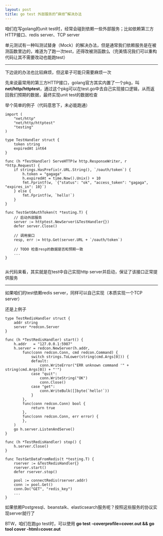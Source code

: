 ```yaml
---
layout: post
title: go test 外部服务的“麻烦”解决办法
---
```



咱们在写golang的unit test时，经常会碰到依赖一些外部服务；比如依赖第三方HTTP接口、redis server、TCP server

单元测试有一种叫测试替身（Mock）的解决办法，但是通常我们依赖服务是在被测函数里边的，难道为了跑一次test，还得改被测函数么（完美情况我们可以重构代码让其不需要改动也能跑test）


***

下边说的办法也比较麻烦，但这辈子可能只需要麻烦一次

先来说最常用的第三方HTTP接口，golang官方其实内置了一个pkg，叫 **net/http/httptest**，通过这个pkg可以在test.go中去自己实现接口逻辑，从而返回我们预期的数据，最终实现unit test的数据检查

举个简单的例子（代码意思下，未必能跑通）

```
import (
    "net/http"
    "net/http/httptest"
    "testing"
)

type TestHandler struct {
    token string
    expiredAt int64
}

func (h *TestHandler) ServeHTTP(w http.ResponseWriter, r *http.Request) {
    if strings.HasPrefix(r.URL.String(), `/oauth/token`) {
        h.token = "gagaga"
        h.expiredAt = time.Now().Unix() + 10
        fmt.Fprintf(w, `{"status": "ok", "access_token": "gagaga", "expires_in": 10}`)
    } else {
        fmt.Fprintf(w, `hello!`)
    }
}

func TestGetOAuthToken(t *testing.T) {
    // 启动外部服务
    server := httptest.NewServer(&TestHandler{})
    defer server.Close()

    // 调用接口
    resp, err := http.Get(server.URL + `/oauth/token`)
    
    // TODO 检查resp的数据是否和预期一致
    ...
}


```

从代码来看，其实就是在test中自己实现http server并启动，保证了该接口正常提供服务


***

如果咱们的test依赖redis server，同样可以自己实现（本质实现一个TCP server）

还是上例子

```
type TestRedisHandler struct {
    addr string
    server *redcon.Server
}

func (h *TestRedisHandler) start() {
    h.addr   = "127.0.0.1:5987"
    h.server = redcon.NewServer(h.addr,
		func(conn redcon.Conn, cmd redcon.Command) {
			switch strings.ToLower(string(cmd.Args[0])) {
			default:
				conn.WriteError("ERR unknown command '" + string(cmd.Args[0]) + "'")
			case "quit":
				conn.WriteString("OK")
				conn.Close()
			case "get":
				conn.WriteBulk([]byte(`hello!`))
			}
		},
		func(conn redcon.Conn) bool {
			return true
		},
		func(conn redcon.Conn, err error) {
		},
    )
    go h.server.ListenAndServe()
}

func (h *TestRedisHandler) stop() {
    h.server.Close()
}

func TestGetDataFromRedis(t *testing.T) {
    rserver := &TestRedisHandler{}
    rserver.start()
    defer rserver.stop()
    
    pool := connectRedis(rserver.addr)
    conn := pool.Get()
    conn.Do("GET", "redis_key")
    ...
}

```

如果依赖Postgresql、beanstalk、elasticsearch服务呢？按照这些服务的协议实现server就行了

BTW，咱们在跑go test时，可以使用 **go test -coverprofile=cover.out && go tool cover -html=cover.out** 
